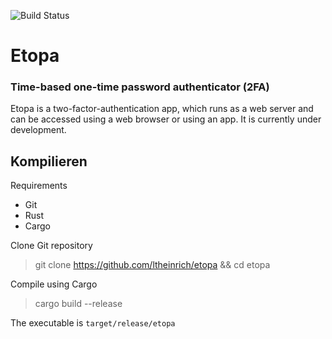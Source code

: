 ![Build Status](https://github.com/ltheinrich/etopa/workflows/Rust/badge.svg)

# Etopa
### Time-based one-time password authenticator (2FA)
Etopa is a two-factor-authentication app, which runs as a web server and can be accessed using a web browser or using an app.
It is currently under development.

## Kompilieren
Requirements
 - Git
 - Rust
 - Cargo

Clone Git repository
> git clone https://github.com/ltheinrich/etopa && cd etopa

Compile using Cargo
> cargo build --release

The executable is `target/release/etopa`
